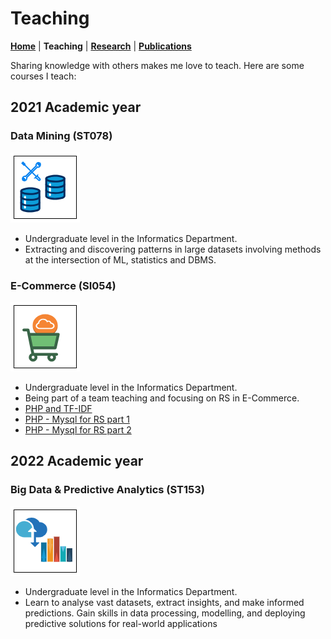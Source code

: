 # Teaching
**[Home](/)** | **Teaching** | **[Research](/research)** | **[Publications](/publications)**

Sharing knowledge with others makes me love to teach. Here are some courses I teach:

## 2021 Academic year
### Data Mining (ST078)
![data mining icon](assets/img/t_data_mining.png)
- Undergraduate level in the Informatics Department.
- Extracting and discovering patterns in large datasets involving methods at the intersection of ML, statistics and DBMS.

### E-Commerce (SI054)
![ecommerce icon](assets/img/t_e_commerce.png)
- Undergraduate level in the Informatics Department.
- Being part of a team teaching and focusing on RS in E-Commerce.
- [PHP and TF-IDF](https://blog.ariflaksito.net/2022/07/menghitung-tf-idf-menggunakan-kode-php.html)
- [PHP - Mysql for RS part 1](https://blog.ariflaksito.net/2022/07/sistem-rekomendasi-content-based-php-mysql-part1.html)
- [PHP - Mysql for RS part 2](https://blog.ariflaksito.net/2022/07/sistem-rekomendasi-content-based.html)

## 2022 Academic year
### Big Data & Predictive Analytics (ST153)
![ecommerce icon](assets/img/t_big_data.png)
- Undergraduate level in the Informatics Department.
- Learn to analyse vast datasets, extract insights, and make informed predictions. Gain skills in data processing, modelling, and deploying predictive solutions for real-world applications

